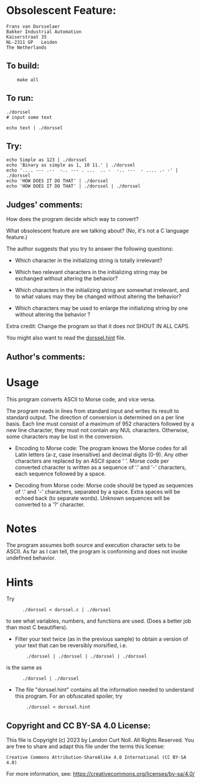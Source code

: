 # Obsolescent Feature:

    Frans van Dorsselaer
    Bakker Industrial Automation
    Kaiserstraat 35
    NL-2311 GP   Leiden
    The Netherlands

## To build:

        make all

## To run:

	./dorssel
	# input some text

	echo text | ./dorssel

## Try:

	echo Simple as 123 | ./dorssel
	echo 'Binary as simple as 1, 10 11.' | ./dorssel
	echo '.... --- .--  -.. --- . ...  .. -  -.. ---  - .... .- -' | ./dorssel
	echo 'HOW DOES IT DO THAT' | ./dorssel
	echo 'HOW DOES IT DO THAT' | ./dorssel | ./dorssel

## Judges' comments:

How does the program decide which way to convert?

What obsolescent feature are we talking about?  (No, it's not a
C language feature.)

The author suggests that you try to answer the following questions:

- Which character in the initializing string is totally irrelevant?

- Which two relevant characters in the initializing string may be exchanged
without altering the behavior?

- Which characters in the initializing string are somewhat irrelevant, and to
what values may they be changed without altering the behavior?

- Which characters may be used to enlarge the initializing string by one without
altering the behavior ?


Extra credit: Change the program so that it does not SHOUT IN ALL CAPS.

You might also want to read the [dorssel.hint](dorssel.hint) file.

## Author's comments:

Usage
=====

This program converts ASCII to Morse code, and vice versa.

The program reads in lines from standard input and writes its result to
standard output.  The direction of conversion is determined on a per
line basis.  Each line must consist of a maximum of 952 characters
followed by a new line character, they must not contain any NUL
characters.  Otherwise, some characters may be lost in the conversion.

- Encoding to Morse code: The program knows the Morse codes for all Latin
letters (a-z, case insensitive) and decimal digits (0-9).  Any other characters
are replaced by an ASCII space ' '.  Morse code per converted character is
written as a sequence of '.' and '-' characters, each sequence followed by a
space.

- Decoding from Morse code: Morse code should be typed as sequences of '.' and
'-' characters, separated by a space.  Extra spaces will be echoed back (to
separate words).  Unknown sequences will be converted to a '?' character.

Notes
=====

The program assumes both source and execution character sets to be
ASCII.  As far as I can tell, the program is conforming and does not
invoke undefined behavior.

Hints
=====

Try

          ./dorssel < dorssel.c | ./dorssel

to see what variables, numbers, and functions are used.  (Does a
better job than most C beautifiers).

- Filter your text twice (as in the previous sample) to obtain a version of your
text that can be reversibly morsified, i.e.

          ./dorssel | ./dorssel | ./dorssel | ./dorssel

is the same as

          ./dorssel | ./dorssel

- The file "dorssel.hint" contains all the information needed to understand this
program.  For an obfuscated spoiler, try

          ./dorssel < dorssel.hint 

## Copyright and CC BY-SA 4.0 License:

This file is Copyright (c) 2023 by Landon Curt Noll.  All Rights Reserved.
You are free to share and adapt this file under the terms this license:

    Creative Commons Attribution-ShareAlike 4.0 International (CC BY-SA 4.0)

For more information, see: https://creativecommons.org/licenses/by-sa/4.0/

